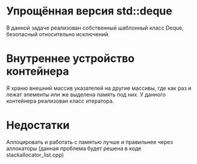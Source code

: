 # Упрощённая версия std::deque

В данной задаче реализован собственный шаблонный класс Deque, безопасный относительно исключений.
 # Внутреннее устройство контейнера
 Я храню внешний массив указателей на другие массивы, где как раз и лежат элементы или же выделена память под них.
 У данного контейнера реализован класс итератора.
 # Недостатки
 Аллоцировать и работать с памятью лучше и правильнее через аллокаторы (данная проблема будет решена в коде stackallocator_list.cpp)
